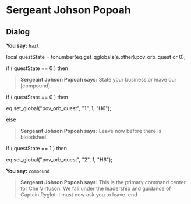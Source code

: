 # Sergeant Johson Popoah
## Dialog



**You say:** `hail`





local questState = tonumber(eq.get_qglobals(e.other).pov_orb_quest or 0);



if ( questState == 0 ) then



>**Sergeant Johson Popoah says:** State your business or leave our [compound].



if ( questState == 0 ) then




eq.set_global("pov_orb_quest", "1", 1, "H6");




else



>**Sergeant Johson Popoah says:** Leave now before there is bloodshed.



if ( questState == 1 ) then




eq.set_global("pov_orb_quest", "2", 1, "H6");







**You say:** `compound`



>**Sergeant Johson Popoah says:** This is the primary command center for Che Virtuson. We fall under the leadership and guidance of Captain Ryglot. I must now ask you to leave.
end
